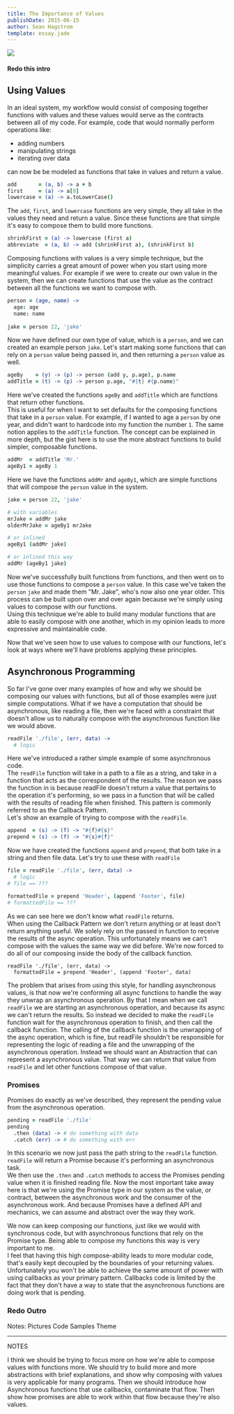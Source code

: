 ```yaml
---
title: The Importance of Values
publishDate: 2015-06-15
author: Sean Hagstrom
template: essay.jade
---
```


![](http://4.bp.blogspot.com/_vt749aV4Y7Q/TQ0RGGCoOkI/AAAAAAAAFsA/fKNZwumM1fI/s1600/palace%2Bof%2Bzinn.jpg)

#### Redo this intro

## Using Values

In an ideal system, my workflow would consist of composing together functions with values and these values would serve as the contracts between all of my code. For example, code that would normally perform operations like: 

* adding numbers
* manipulating strings
* iterating over data

can now be be modeled as functions that take in values and return a value.

```coffeescript
add       = (a, b) -> a + b
first     = (a) -> a[0]
lowercase = (a) -> a.toLowerCase()
```

The `add`, `first`, and `lowercase` functions are very simple, they all take in the values they need and return a value. Since these functions are that simple it's easy to compose them to build more functions.

```coffeescript
shrinkFirst = (a) -> lowercase (first a)
abbreviate  = (a, b) -> add (shrinkFirst a), (shrinkFirst b)
```

Composing functions with values is a very simple technique, but the simplicity carries a great amount of power when you start using more meaningful values. For example if we were to create our own value in the system, then we can create functions that use the value as the contract between all the functions we want to compose with.

```coffeescript
person = (age, name) ->
  age: age
  name: name
  
jake = person 22, 'jake'
```

Now we have defined our own type of value, which is a `person`, and we can created an example person `jake`.
Let's start making some functions that can rely on a `person` value being passed in, and then returning a `person` value as well.

```coffeescript
ageBy    = (y) -> (p) -> person (add y, p.age), p.name
addTitle = (t) -> (p) -> person p.age, "#{t} #{p.name}"
```

Here we've created the functions `ageBy` and `addTitle` which are functions that return other functions.  
This is useful for when I want to set defaults for the composing functions that take in a `person` value.
For example, if I wanted to age a `person` by one year, and didn't want to hardcode into my function the number `1`. The same notion applies to the `addTitle` function. The concept can be explained in more depth, but the gist here is to use the more abstract functions to build simpler, composable functions.

```coffeescript
addMr  = addTitle 'Mr.'
ageBy1 = ageBy 1
```

Here we have the functions `addMr` and `ageBy1`, which are simple functions that will compose the `person` value in the system.

```coffeescript
jake = person 22, 'jake'

# with variables
mrJake = addMr jake
olderMrJake = ageBy1 mrJake

# or inlined
ageBy1 (addMr jake)

# or inlined this way
addMr (ageBy1 jake)
```

Now we've successfully built functions from functions, and then went on to use those functions to compose a `person` value. In this case we've taken the `person` `jake` and made them "Mr. Jake", who's now also one year older.
This process can be built upon over and over again because we're simply using values to compose with our functions.  
Using this technique we're able to build many modular functions that are able to easily compose with one another, which in my opinion leads to more expressive and maintainable code.

Now that we've seen how to use values to compose with our functions, let's look at ways where we'll have problems applying these principles.

## Asynchronous Programming

So far I've gone over many examples of how and why we should be composing our values with functions, but all of those examples were just simple computations. What if we have a computation that should be asynchronous, like reading a file, then we're faced with a constraint that doesn't allow us to naturally compose with the asynchronous function like we would above.

```coffeescript
readFile './file', (err, data) ->
  # logic
```

Here we've introduced a rather simple example of some asynchronous code.  
The `readFile` function will take in a path to a file as a string, and take in a function that acts as the correspondent of the results. The reason we pass the function in is because readFile doesn't return a value that pertains to the operation it's performing, so we pass in a function that will be called with the results of reading file when finished. This pattern is commonly referred to as the Callback Pattern.  
Let's show an example of trying to compose with the `readFile`.

```coffeescript
append  = (s) -> (f) -> "#{f}#{s}"
prepend = (s) -> (f) -> "#{s}#{f}"
```

Now we have created the functions `append` and `prepend`, that both take in a string and then file data.
Let's try to use these with `readFile`

```coffeescript
file = readFile './file', (err, data) ->
  # logic
# file == ???

formattedFile = prepend 'Header', (append 'Footer', file)
# formattedFile == ???
```

As we can see here we don't know what `readFile` returns.  
When using the Callback Pattern we don't return anything or at least don't return anything useful. We solely rely on the passed in function to receive the results of the async operation. This unfortunately means we can't compose with the values the same way we did before. We're now forced to do all of our composing inside the body of the callback function.

```
readFile './file', (err, data) ->
  formattedFile = prepend 'Header', (append 'Footer', data)
```

The problem that arises from using this style, for handling asynchronous values, is that now we're conforming all async functions to handle the way they unwrap an asynchronous operation. By that I mean when we call `readFile` we are starting an asynchronous operation, and because its async we can't return the results. So instead we decided to make the `readFile` function wait for the asynchronous operation to finish, and then call the callback function.
The calling of the callback function is the unwrapping of the async operation, which is fine, but readFile shouldn't be responsible for representing the logic of reading a file and the unwrapping of the asynchronous operation.
Instead we should want an Abstraction that can represent a asynchronous value. That way we can return that value from `readFile` and let other functions compose of that value.

### Promises
Promises do exactly as we've described, they represent the pending value from the asynchronous operation.

```coffeescript
pending = readFile './file'
pending
  .then (data) -> # do something with data
  .catch (err) -> # do something with err
```

In this scenario we now just pass the path string to the `readFile` function.  
`readFile` will return a Promise because it's performing an asynchronous task.  
We then use the `.then` and `.catch` methods to access the Promises pending value when it is finished reading file.   Now the most important take away here is that we're using the Promise type in our system as the value, or contract, between the asynchronous work and the consumer of the asynchronous work. And because Promises have a defined API and mechanics, we can assume and abstract over the way they work.

We now can keep composing our functions, just like we would with synchronous code, but with asynchronous functions that rely on the Promise type. Being able to compose my functions this way is very important to me.  
I feel that having this high compose-ability leads to more modular code, that's easily kept decoupled by the boundaries of your returning values. Unfortunately you won't be able to achieve the same amount of power with using callbacks as your primary pattern. Callbacks code is limited by the fact that they don't have a way to state that the asynchronous functions are doing work that is pending.

### Redo Outro

Notes:
Pictures
Code Samples
Theme
___
NOTES

I think we should be trying to focus more on how we're able to compose values with functions more.
We should try to build more and more abstractions with brief explanations, and show why composing with values is very applicable for many programs. Then we should introduce how Asynchronous functions that use callbacks, contaminate that flow. Then show how promises are able to work within that flow because they're also values.
